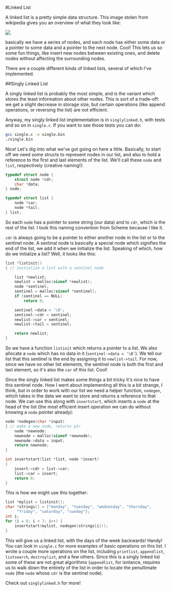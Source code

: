 #Linked List

A linked list is a pretty simple data structure. This image stolen from
wikipedia gives you an overview of what they look like:

![](http://upload.wikimedia.org/wikipedia/commons/thumb/6/6d/Singly-linked-list.svg/816px-Singly-linked-list.svg.png)


basically we have a series of nodes, and each node has either some data or
a pointer to some data and a pointer to the next node. Cool! This lets us so
some fun things, like insert new nodes between existing ones, and delete nodes
without affecting the surrounding nodes.

There are a couple different kinds of linked lists, several of which I've
implemented.

##Singly Linked List

A singly linked list is probably the most simple, and is the variant which
stores the least information about other nodes. This is sort of a trade-off: we
get a slight decrease in storage size, but certain operations (like append
operations, or reversing the list) are not efficient.

Anyway, my singly linked list implementation is in `singlylinked.h`, with tests
and so on in `single.c`. If you want to see those tests you can do:

```bash
gcc single.c -o single.bin
./single.bin
```

Nice! Let's dig into what we've got going on here a little. Basically, to
start off we need some structs to represent nodes in our list, and also to
hold a reference to the first and last elements of the list. We'll call
these `node` and `list`, respectively (creative naming!):

```C
typedef struct node {
    struct node *cdr;
    char *data;
} node;

typedef struct list {
    node *car;
    node *tail;
} list;
```

So each `node` has a pointer to some string (our data) and to `cdr`, which
is the rest of the list. I took this naming convention from Scheme because
I like it.

`cdr` is always going to be a pointer to either another node in the list
or to the sentinel node. A sentinal node is basically a special node which
signifies the end of the list, we add it when we initialize the list.
Speaking of which, how do we initialize a list? Well, it looks like this:

```C
list *listinit() 
{ // initialize a list with a sentinel node

    list *newlist;
    newlist = malloc(sizeof *newlist);
    node *sentinel;
    sentinel = malloc(sizeof *sentinel);
    if (sentinel == NULL)
        return 0; 

    sentinel->data = '\0';
    sentinel->cdr = sentinel;
    newlist->car = sentinel;
    newlist->tail = sentinel;

    return newlist;
}
```

So we have a function `listinit` which returns a pointer to a list. We
also allocate a `node` which has no data in it (`sentinel->data = '\0'`).
We tell our list that this sentinel is the end by assigning it to
`newlist->tail`. For now, since we have no other list elements, the
sentinel node is both the first and last element, so it's also the `car`
of this list. Cool!

Since the singly linked list makes some things a bit tricky it's nice to
have this sentinel node. How I went about implementing all this is a bit
strange, I think, but in order to work with our list we need a helper
function, `nodegen`, which takes in the data we want to store and returns
a reference to that node. We can use this along with `insertstart`, which
inserts a `node` at the head of the list (the most efficient insert operation
we can do without knowing a `node` pointer already):

```C
node *nodegen(char *input)
{ // make a new node, returns ptr
    node *newnode;
    newnode = malloc(sizeof *newnode);
    newnode->data = input;
    return newnode;
}

int insertstart(list *list, node *insert)
{
    insert->cdr = list->car;
    list->car = insert;
    return 0;
}
```

This is how we might use this together:

```C
list *mylist = listinit();
char *strings[] = {"monday", "tuesday", "wednesday", "thursday",
     "friday", "saturday", "sunday"};
int i;
for (i = 0; i < 7; i++) {
    insertstart(mylist, nodegen(strings[i]));
}
```

This will give us a linked list, with the days of the week backwards!
Handy! You can look in `single.c` for more examples of basic operations on
this list. I wrote a couple more operations on the list, including `printlist`,
`appendlist`, `listsearch`, `destroylist`, and a few others. Since this is
a singly linked list some of these are not great algorithms (`appendlist`, for
isntance, requires us to walk down the entirety of the list in order to locate
the penultimate `node` (the `node` whose `cdr` is the sentinel node).

Check out `singlylinked.h` for more!


